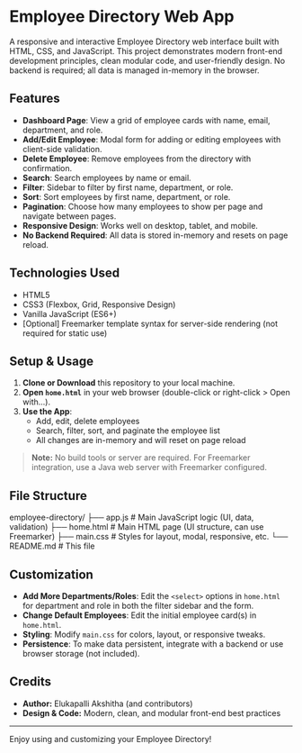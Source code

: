 # Employee Directory Web App

A responsive and interactive Employee Directory web interface built with HTML, CSS, and JavaScript. This project demonstrates modern front-end development principles, clean modular code, and user-friendly design. No backend is required; all data is managed in-memory in the browser.

## Features

- **Dashboard Page**: View a grid of employee cards with name, email, department, and role.
- **Add/Edit Employee**: Modal form for adding or editing employees with client-side validation.
- **Delete Employee**: Remove employees from the directory with confirmation.
- **Search**: Search employees by name or email.
- **Filter**: Sidebar to filter by first name, department, or role.
- **Sort**: Sort employees by first name, department, or role.
- **Pagination**: Choose how many employees to show per page and navigate between pages.
- **Responsive Design**: Works well on desktop, tablet, and mobile.
- **No Backend Required**: All data is stored in-memory and resets on page reload.

## Technologies Used

- HTML5
- CSS3 (Flexbox, Grid, Responsive Design)
- Vanilla JavaScript (ES6+)
- [Optional] Freemarker template syntax for server-side rendering (not required for static use)

## Setup & Usage

1. **Clone or Download** this repository to your local machine.
2. **Open `home.html`** in your web browser (double-click or right-click > Open with...).
3. **Use the App**:
   - Add, edit, delete employees
   - Search, filter, sort, and paginate the employee list
   - All changes are in-memory and will reset on page reload

> **Note:** No build tools or server are required. For Freemarker integration, use a Java web server with Freemarker configured.

## File Structure

employee-directory/
├── app.js # Main JavaScript logic (UI, data, validation)
├── home.html # Main HTML page (UI structure, can use Freemarker)
├── main.css # Styles for layout, modal, responsive, etc.
└── README.md # This file


## Customization

- **Add More Departments/Roles**: Edit the `<select>` options in `home.html` for department and role in both the filter sidebar and the form.
- **Change Default Employees**: Edit the initial employee card(s) in `home.html`.
- **Styling**: Modify `main.css` for colors, layout, or responsive tweaks.
- **Persistence**: To make data persistent, integrate with a backend or use browser storage (not included).

## Credits

- **Author:** Elukapalli Akshitha (and contributors)
- **Design & Code:** Modern, clean, and modular front-end best practices

---

Enjoy using and customizing your Employee Directory!

